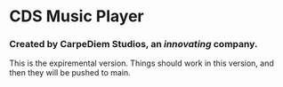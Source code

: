# CDS Music Player
### Created by CarpeDiem Studios, an *innovating* company.

This is the expiremental version. Things should work in this version, and then they will be pushed to main.